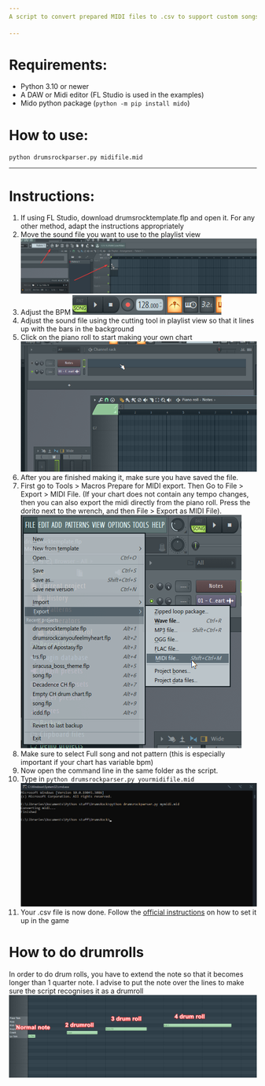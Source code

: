 ```yaml
---
A script to convert prepared MIDI files to .csv to support custom songs in Drums Rock

---
```

# Requirements:
* Python 3.10 or newer
* A DAW or Midi editor (FL Studio is used in the examples)
* Mido python package (`python -m pip install mido`)

# How to use:
`python drumsrockparser.py midifile.mid`


---
# Instructions:
1. If using FL Studio, download drumsrocktemplate.flp and open it. For any other method, adapt the instructions appropriately
2. Move the sound file you want to use to the playlist view
![Image](/instructions/1.png)
3. Adjust the BPM
![Image](/instructions/2.png)
4. Adjust the sound file using the cutting tool in playlist view so that it lines up with the bars in the background
5. Click on the piano roll to start making your own chart
![Image](/instructions/3.png)
7. After you are finished making it, make sure you have saved the file.
8. First go to Tools > Macros Prepare for MIDI export. Then Go to File > Export > MIDI File.
(If your chart does not contain any tempo changes, then you can also export the midi directly from the piano roll. Press the dorito next to the wrench, and then File > Export as MIDI File).
![Image](/instructions/4.png)
9. Make sure to select Full song and not pattern (this is especially important if your chart has variable bpm)
10. Now open the command line in the same folder as the script.
11. Type in `python drumsrockparser.py yourmidifile.mid`
![Image](/instructions/5.png)
12. Your .csv file is now done. Follow the [official instructions](https://garage51.es/drumsrock/custom_songs.html) on how to set it up in the game

# How to do drumrolls
In order to do drum rolls, you have to extend the note so that it becomes longer than 1 quarter note. I advise to put the note over the lines to make sure the script recognises it as a drumroll
![Image](/instructions/6.png)
